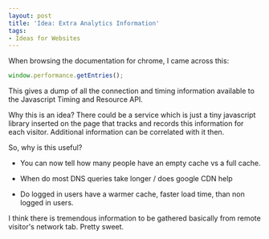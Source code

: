 ```yaml
---
layout: post
title: 'Idea: Extra Analytics Information'
tags:
- Ideas for Websites
---
```

When browsing the documentation for chrome, I came across this:

```javascript
window.performance.getEntries();
```
    
This gives a dump of all the connection and timing information available to the Javascript Timing and Resource API.  

Why this is an idea?  There could be a service which is just a tiny javascript library inserted on the page that tracks and records this information for each visitor.  Additional information can be correlated with it then.

So, why is this useful?

  * You can now tell how many people have an empty cache vs a full cache.  

  * When do most DNS queries take longer / does google CDN help

  * Do logged in users have a warmer cache, faster load time, than non logged in users.

I think there is tremendous information to be gathered basically from remote visitor's network tab.  Pretty sweet.
